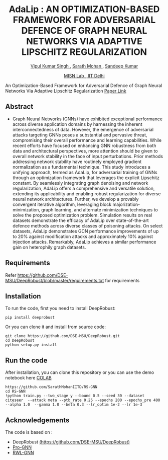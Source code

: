 <h1 align="center"> AdaLip : AN OPTIMIZATION-BASED FRAMEWORK FOR ADVERSARIAL DEFENCE OF GRAPH NEURAL NETWORKS VIA
ADAPTIVE LIPSCHITZ REGULARIZATION   </h1>
<p align="center"> <a href="https://scholar.google.com/citations?user=MRJqKywAAAAJ&hl=en&oi=ao" target="_blank id="website">Vipul Kumar Singh </a>, <a href="https://github.com/SarathMohanIITD" target="_blank id="website">Sarath Mohan </a>, <a href="https://sites.google.com/view/sandeepkr/home" target="_blank id="website">Sandeep Kumar</a></p>
<p align="center">  <a href="https://misn.iitd.ac.in/" target="_blank id="website">MISN Lab , IIT Delhi </a>



An Optimization-Based Framework for Adversarial Defence of Graph Neural Networks Via Adaptive Lipschitz Regularization
  [Paper Link](https://openreview.net/forum?id=Xsrsj3cne4)

## Abstract 
- Graph Neural Networks (GNNs) have exhibited exceptional performance across diverse application domains by harnessing the inherent interconnectedness of data. However, the emergence of adversarial attacks targeting GNNs poses a substantial and pervasive threat, compromising their overall performance and learning capabilities. While recent efforts have focused on enhancing GNN robustness from both data and architectural perspectives, more attention should be given to overall network stability in the face of input perturbations. Prior methods addressing network stability have routinely employed gradient normalization as a fundamental technique. This study introduces a unifying approach, termed as AdaLip, for adversarial training of GNNs through an optimization framework that leverages the explicit Lipschitz constant. By seamlessly integrating graph denoising and network regularization, AdaLip offers a comprehensive and versatile solution, extending its applicability and enabling robust regularization for diverse neural network architectures. Further, we develop a provably convergent iterative algorithm, leveraging block majorization-minimization, graph learning, and alternate minimization techniques to solve the proposed optimization problem. Simulation results on real datasets demonstrate the efficacy of AdaLip over state-of-the-art defence methods across diverse classes of poisoning attacks. On select datasets, AdaLip demonstrates GCN performance improvements of up to 20% against modification attacks and approximately 10% against injection attacks. Remarkably, AdaLip achieves a similar performance gain on heterophily graph datasets.

## Requirements
Refer https://github.com/DSE-MSU/DeepRobust/blob/master/requirements.txt for requirements

## Installation
To run the code, first you need to install DeepRobust:
```
pip install deeprobust
```
Or you can clone it and install from source code:
```
git clone https://github.com/DSE-MSU/DeepRobust.git
cd DeepRobust
python setup.py install
```

## Run the code
After installation, you can clone this repository or you can use the demo notebook here [COLAB](https://github.com/SarathMohanIITD/RS-GNN/blob/main/RS_GNN.ipynb)
```
https://github.com/SarathMohanIITD/RS-GNN
cd RS-GNN
!python train.py --two_stage y --bound 0.5 --seed 30 --dataset citeseer  --attack meta --ptb_rate 0.25 --epochs 200 --epochs_pre 400 --alpha 1.0  --gamma 1.0 --beta 0.3 --lr_optim 1e-2 --lr 1e-3
```
<!-- [colab]: <https://colab.research.google.com/assets/colab-badge.svg>
[RS-GNN]: <https://github.com/SarathMohanIITD/RS-GNN/blob/main/RS_GNN.ipynb> -->

## Acknowledgements
The code is based on :
- DeepRobust [(https://github.com/DSE-MSU/DeepRobust)](https://github.com/DSE-MSU/DeepRobust)
- [Pro-GNN](https://github.com/ChandlerBang/Pro-GNN)
- [RWL-GNN](https://github.com/Bharat-Runwal/RWL-GNN)
